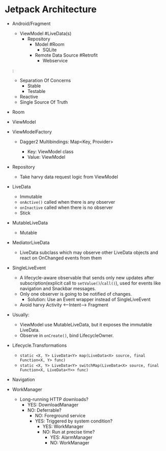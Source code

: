 # Jetpack Architecture

- Android/Fragment
    - ViewModel #LiveData(s)
        - Repository
            - Model #Room
                - SQLite
            - Remote Data Source #Retrofit
                - Webservice

    :
    - Separation Of Concerns
        - Stable
        - Testable
    - Reactive
    - Single Source Of Truth

- Room

- ViewModel

- ViewModelFactory
    - Dagger2 Multibindings: Map<Key, Provider<Value>>
        - Key: ViewModel class
        - Value: ViewModel

- Repository
    - Take harvy data request logic from ViewModel

- LiveData
    - Immutable
    - `onActive()` called when there is any observer
    - `onInactive` called when there is no observer
    - Stick

- MutableLiveData
    - Mutable

- MediatorLiveData
    - LiveData subclass which may observe other LiveData objects and react on OnChanged events from them

- SingleLiveEvent
    - A lifecycle-aware observable that sends only new updates after subscription(explicit call to `setValue()`/`call()`), used for events like navigation and Snackbar messages.
    - Only one observer is going to be notified of changes.
        - Solution: Use an Event wrapper instead of SingleLiveEvent
    - Avoid harvy Activity <--Intent--> Fragment 

- Usually:
    - ViewModel use MutableLiveData, but it exposes the immutable LiveData.
    - Observe in `onCreate()`, bind LifecycleOwner.

- Lifecycle.Transformations
    - `static <X, Y> LiveData<Y> map(LiveData<X> source, final Function<X, Y> func)`
    - `static <X, Y> LiveData<Y> switchMap(LiveData<X> source, final Function<X, LiveData<Y>> func)`

- Navigation

- WorkManager
    - Long-running HTTP downloads?
        - YES: DownloadManager
        - NO: Deferrable?
            - NO: Foreground service
            - YES: Triggered by system condition?
                - YES: WorkManager
                - NO: Run at precise time?
                    - YES: AlarmManager
                    - NO: WorkManager
